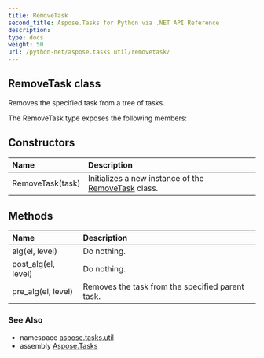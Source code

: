 ```yaml
---
title: RemoveTask
second_title: Aspose.Tasks for Python via .NET API Reference
description: 
type: docs
weight: 50
url: /python-net/aspose.tasks.util/removetask/
---
```


## RemoveTask class

Removes the specified task from a tree of tasks.

The RemoveTask type exposes the following members:
## Constructors
| Name | Description |
| :- | :- |
|RemoveTask(task)|Initializes a new instance of the [RemoveTask](/tasks/python-net/aspose.tasks.util/removetask/) class.|
## Methods
| Name | Description |
| :- | :- |
|alg(el, level)|Do nothing.|
|post_alg(el, level)|Do nothing.|
|pre_alg(el, level)|Removes the task from the specified parent task.|

### See Also

* namespace [aspose.tasks.util](/tasks/python-net/aspose.tasks.util/)
* assembly [Aspose.Tasks](/tasks/python-net/)

